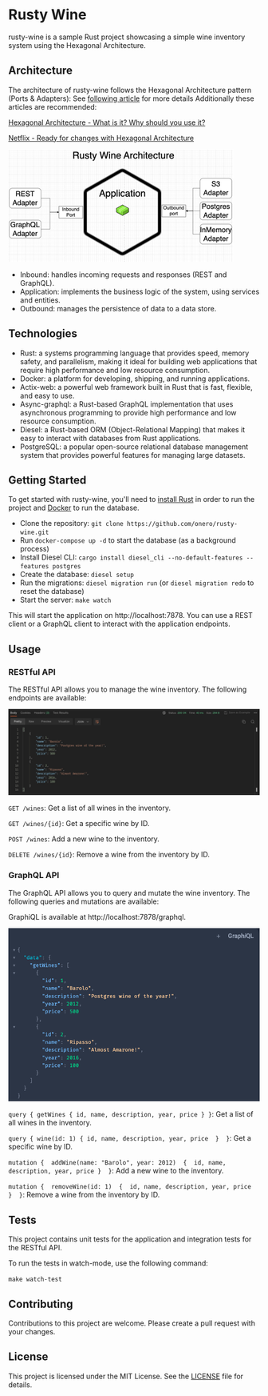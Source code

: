 # Rusty Wine
rusty-wine is a sample Rust project showcasing a simple wine inventory system using the Hexagonal Architecture.

## Architecture
The architecture of rusty-wine follows the Hexagonal Architecture pattern (Ports & Adapters):
See [following article](https://en.wikipedia.org/wiki/Hexagonal_architecture_(software)#:~:text=The%20hexagonal%20architecture%2C%20or%20ports,means%20of%20ports%20and%20adapters.) for more details
Additionally these articles are recommended:

[Hexagonal Architecture - What is it? Why should you use it?](https://www.happycoders.eu/software-craftsmanship/hexagonal-architecture/)

[Netflix - Ready for changes with Hexagonal Architecture](https://netflixtechblog.com/ready-for-changes-with-hexagonal-architecture-b315ec967749)


![Architecture](img/architecture.png)

- Inbound: handles incoming requests and responses (REST and GraphQL).
- Application: implements the business logic of the system, using services and entities.
- Outbound: manages the persistence of data to a data store.

## Technologies
- Rust: a systems programming language that provides speed, memory safety, and parallelism, making it ideal for building web applications that require high performance and low resource consumption.
- Docker: a platform for developing, shipping, and running applications.
- Actix-web: a powerful web framework built in Rust that is fast, flexible, and easy to use.
- Async-graphql: a Rust-based GraphQL implementation that uses asynchronous programming to provide high performance and low resource consumption.
- Diesel: a Rust-based ORM (Object-Relational Mapping) that makes it easy to interact with databases from Rust applications.
- PostgreSQL: a popular open-source relational database management system that provides powerful features for managing large datasets.

## Getting Started
To get started with rusty-wine, you'll need to [install Rust](https://www.rust-lang.org/tools/install) in order to run the project and [Docker](https://docs.docker.com/get-docker/) to run the database.

- Clone the repository: ```git clone https://github.com/onero/rusty-wine.git```
- Run ```docker-compose up -d``` to start the database (as a background process)
- Install Diesel CLI: ```cargo install diesel_cli --no-default-features --features postgres```
- Create the database: ```diesel setup```
- Run the migrations: ```diesel migration run``` (or ```diesel migration redo``` to reset the database)
- Start the server: ```make watch```

This will start the application on http://localhost:7878. 
You can use a REST client or a GraphQL client to interact with the application endpoints.

## Usage
### RESTful API
The RESTful API allows you to manage the wine inventory. The following endpoints are available:

![getWines-rest](img/getWines-rest.png)

`GET /wines`: Get a list of all wines in the inventory.

`GET /wines/{id}`: Get a specific wine by ID.

`POST /wines`: Add a new wine to the inventory.

`DELETE /wines/{id}`: Remove a wine from the inventory by ID.

### GraphQL API
The GraphQL API allows you to query and mutate the wine inventory. The following queries and mutations are available:

GraphiQL is available at http://localhost:7878/graphql.

![getWines-graphql](img/getWines-graphiql.png)

`query {
getWines {
id,
name,
description,
year,
price
}
}`: Get a list of all wines in the inventory.

`query { wine(id: 1) { id,
name,
description,
year,
price 
} 
}`: Get a specific wine by ID.

`mutation { 
addWine(name: "Barolo", year: 2012) 
{ 
id,
name,
description,
year,
price
} 
}`: Add a new wine to the inventory.

`mutation { 
removeWine(id: 1) 
{ 
id,
name,
description,
year,
price 
} 
}`: Remove a wine from the inventory by ID.

## Tests
This project contains unit tests for the application and integration tests for the RESTful API.

To run the tests in watch-mode, use the following command:

```make watch-test```

## Contributing
Contributions to this project are welcome. Please create a pull request with your changes.

## License
This project is licensed under the MIT License. See the [LICENSE](LICENSE) file for details.